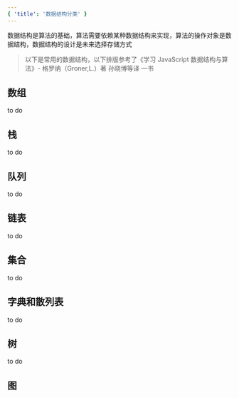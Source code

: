 ```yaml
---
{ 'title': '数据结构分类' }
---
```


数据结构是算法的基础，算法需要依赖某种数据结构来实现，算法的操作对象是数据结构，数据结构的设计是未来选择存储方式

> 以下是常用的数据结构，以下排版参考了《学习 JavaScript 数据结构与算法》- 格罗纳（Groner,L.）著 孙晓博等译 一书

## 数组

to do

## 栈

to do

## 队列

to do

## 链表

to do

## 集合

to do

## 字典和散列表

to do

## 树

to do

## 图
